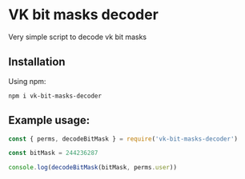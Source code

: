 # VK bit masks decoder

Very simple script to decode vk bit masks

## Installation

Using npm:
```shell
npm i vk-bit-masks-decoder
```

## Example usage:
```js
const { perms, decodeBitMask } = require('vk-bit-masks-decoder')

const bitMask = 244236287

console.log(decodeBitMask(bitMask, perms.user))
```
